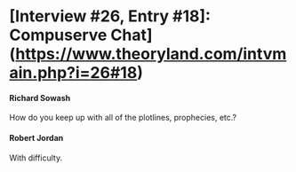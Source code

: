# [Interview #26, Entry #18]: Compuserve Chat](https://www.theoryland.com/intvmain.php?i=26#18)

#### Richard Sowash

How do you keep up with all of the plotlines, prophecies, etc.?

#### Robert Jordan

With difficulty.

